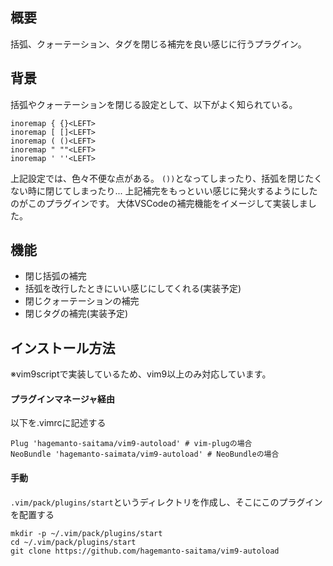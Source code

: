 ## 概要
括弧、クォーテーション、タグを閉じる補完を良い感じに行うプラグイン。

## 背景
括弧やクォーテーションを閉じる設定として、以下がよく知られている。
```
inoremap { {}<LEFT>
inoremap [ []<LEFT>
inoremap ( ()<LEFT>
inoremap " ""<LEFT>
inoremap ' ''<LEFT>
```

上記設定では、色々不便な点がある。
```())```となってしまったり、括弧を閉じたくない時に閉じてしまったり...
上記補完をもっといい感じに発火するようにしたのがこのプラグインです。
大体VSCodeの補完機能をイメージして実装しました。

## 機能
- 閉じ括弧の補完
- 括弧を改行したときにいい感じにしてくれる(実装予定)
- 閉じクォーテーションの補完
- 閉じタグの補完(実装予定)

## インストール方法
※vim9scriptで実装しているため、vim9以上のみ対応しています。
#### プラグインマネージャ経由
以下を.vimrcに記述する
```
Plug 'hagemanto-saitama/vim9-autoload' # vim-plugの場合
NeoBundle 'hagemanto-saimata/vim9-autoload' # NeoBundleの場合
```
#### 手動
```.vim/pack/plugins/start```というディレクトリを作成し、そこにこのプラグインを配置する
```
mkdir -p ~/.vim/pack/plugins/start
cd ~/.vim/pack/plugins/start
git clone https://github.com/hagemanto-saitama/vim9-autoload
```
